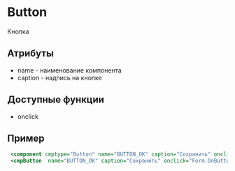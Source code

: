 # Button

Кнопка

## Атрибуты

* name    - наименование компонента
* caption - надпись на кнопке
 
## Доступные функции

* onclick
  
## Пример

```xml
 <component cmptype="Button" name="BUTTON_OK" caption="Сохранить" onclick="Form.OnButtonOk();" />
 <cmpButton  name="BUTTON_OK" caption="Сохранить" onclick="Form.OnButtonOk();" />
```
